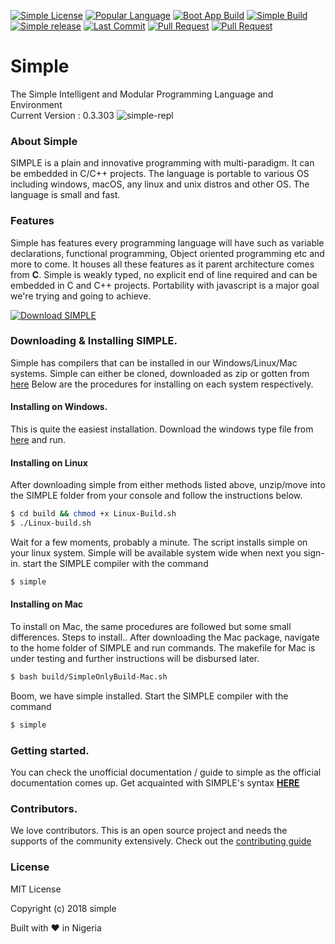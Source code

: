 [![Simple License](https://img.shields.io/github/license/simple-lang/simple.svg)](https://github.com/simple-lang/simple/blob/master/LICENSE)
[![Popular Language](https://img.shields.io/github/languages/top/simple-lang/simple.svg)](https://github.com/simple-lang/simple/search?l=c)
[![Boot App Build](https://img.shields.io/badge/bootapp--build-passed-brightgreen.svg)](https://github.com/simple-lang/simple/tree/master/bootsrc/)
[![Simple Build](https://img.shields.io/badge/build-passing-brightgreen.svg)](https://github.com/simple-lang/simple/)
[![Simple release](https://img.shields.io/github/release/simple-lang/simple/all.svg)](https://github.com/simple-lang/simple/releases/)
[![Last Commit](https://img.shields.io/github/last-commit/simple-lang/simple.svg)](https://github.com/simple-lang/simple/commits/master)
[![Pull Request](https://img.shields.io/github/issues-pr-closed/simple-lang/simple.svg)](https://github.com/simple-lang/simple/issues?q=is%3Apr+is%3Aclosed)
[![Pull Request](https://www.codetriage.com/simple-lang/simple/badges/users.svg)](https://www.codetriage.com/simple-lang/simple)
# Simple

The Simple Intelligent and Modular Programming Language and Environment</br>
Current Version : 0.3.303
![simple-repl](https://i.imgur.com/qx5bbc3.png)

### About Simple
SIMPLE is a plain and innovative programming with multi-paradigm. It can be embedded in C/C++ projects. The language is portable to various OS including windows, macOS, any linux and unix distros and other OS. The language is small and fast.

### Features
Simple has features every programming language will have such as variable declarations, functional programming, Object oriented programming etc and more to come. It houses all these features as it parent architecture comes from **C**. Simple is weakly typed, no explicit end of line required and can be embedded in C and C++ projects. Portability with javascript is a major goal we're trying and going to achieve.

[![Download SIMPLE](https://a.fsdn.com/con/app/sf-download-button)](https://sourceforge.net/projects/simple-lang/files/s0.3.303/)
### Downloading & Installing SIMPLE.
Simple has compilers that can be installed in our Windows/Linux/Mac systems. Simple can either be cloned, downloaded as zip or gotten from [here](https://simple-lang.sourceforge.io/)
Below are the procedures for installing on each system respectively.

#### Installing on Windows.
This is quite the easiest installation. Download the windows type file from [here](https://simple-lang.sourceforge.io/) and run.

#### Installing on Linux
After downloading simple from either methods listed above, unzip/move into the SIMPLE folder from your console and follow the instructions below.
```sh
$ cd build && chmod +x Linux-Build.sh
$ ./Linux-build.sh
```
Wait for a few moments, probably a minute. The script installs simple on your linux system. Simple will be available system wide when next you sign-in. start the SIMPLE compiler with the command
```sh
$ simple
```

#### Installing on Mac
To install on Mac, the same procedures are followed but some small differences. Steps to install..
After downloading the Mac package, navigate to the home folder of SIMPLE and run commands.
The makefile for Mac is under testing and further instructions will be disbursed later.
```bash
$ bash build/SimpleOnlyBuild-Mac.sh
```
Boom, we have simple installed. Start the SIMPLE compiler with the command
```bash
$ simple
```

### Getting started.
You can check the unofficial documentation / guide to simple as the official documentation comes up. Get acquainted with SIMPLE's syntax [**HERE**](https://github.com/simple-lang/simple/blob/master/doc/Simple-Mini-Tutorial-v1.0.md)
### Contributors.
We love contributors. This is an open source project and needs the supports of the community extensively. Check out the [contributing guide](./CONTRIBUTORS.MD)
### License
MIT License

Copyright (c) 2018 simple

 Built with :heart: in Nigeria
